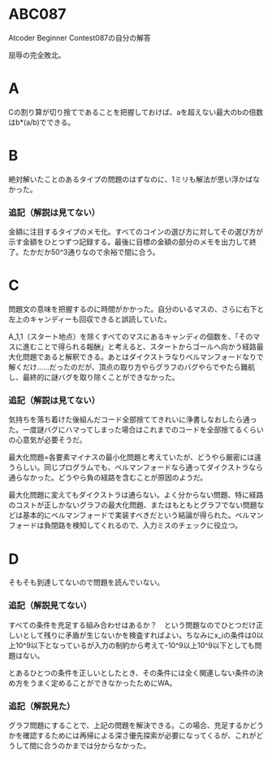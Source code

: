 # ABC087
Atcoder Beginner Contest087の自分の解答

屈辱の完全敗北。

# A
Cの割り算が切り捨てであることを把握しておけば、aを超えない最大のbの倍数はb\*(a/b)でできる。

# B
絶対解いたことのあるタイプの問題のはずなのに、1ミリも解法が思い浮かばなかった。

### 追記（解説は見てない）

金額に注目するタイプのメモ化。すべてのコインの選び方に対してその選び方が示す金額をひとつずつ記録する。最後に目標の金額の部分のメモを出力して終了。たかだか50^3通りなので余裕で間に合う。

# C
問題文の意味を把握するのに時間がかかった。自分のいるマスの、さらに右下と左上のキャンディーも回収できると誤読していた。

A\_1,1（スタート地点）を除くすべてのマスにあるキャンディの個数を、「そのマスに進むことで得られる報酬」と考えると、スタートからゴールへ向かう経路最大化問題であると解釈できる。あとはダイクストラなりベルマンフォードなりで解くだけ……だったのだが、頂点の取り方やらグラフのバグやらでやたら難航し、最終的に謎バグを取り除くことができなかった。

### 追記（解説は見てない）
気持ちを落ち着けた後組んだコード全部捨ててきれいに浄書しなおしたら通った。一度謎バグにハマってしまった場合はこれまでのコードを全部捨てるくらいの心意気が必要そうだ。

最大化問題=各要素マイナスの最小化問題と考えていたが、どうやら厳密には違うらしい。同じプログラムでも、ベルマンフォードなら通ってダイクストラなら通らなかった。どうやら負の経路を含むことが原因のようだ。

最大化問題に変えてもダイクストラは通らない。よく分からない問題、特に経路のコストが正しかないグラフの最大化問題、またはもともとグラフでない問題などは基本的にベルマンフォードで実装すべきだという結論が得られた。ベルマンフォードは負閉路を検知してくれるので、入力ミスのチェックに役立つ。

# D
そもそも到達してないので問題を読んでいない。

### 追記（解説見てない）
すべての条件を充足する組み合わせはあるか？　という問題なのでひとつだけ正しいとして残りに矛盾が生じないかを検査すればよい。ちなみにx_iの条件は0以上10^9以下となっているが入力の制約から考えて-10^9以上10^9以下としても問題はない。

とあるひとつの条件を正しいとしたとき、その条件には全く関連しない条件の決め方をうまく定めることができなかったためにWA。

### 追記（解説見た）
グラフ問題にすることで、上記の問題を解決できる。この場合、充足するかどうかを確認するためには再帰による深さ優先探索が必要になってくるが、これがどうして間に合うのかまでは分からなかった。